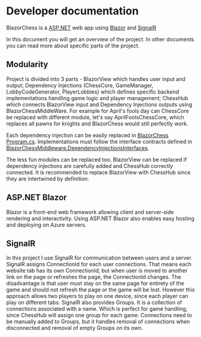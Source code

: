 # Developer documentation

BlazorChess is a [ASP.NET](https://dotnet.microsoft.com/en-us/apps/aspnet) web app using [Blazor](https://learn.microsoft.com/cs-cz/aspnet/core/blazor/) and [SignalR](https://dotnet.microsoft.com/en-us/apps/aspnet/signalr)

In this document you will get an overview of the project. In other documents you can read more about specific parts of the project.

## Modularity

Project is divided into 3 parts - BlazorView which handles user input and output; Dependency Injections (ChessCore, GameManager, LobbyCodeGenerator, PlayerLobbies) which defines specific backend implementations handling game logic and player management; ChessHub which connects BlazorView input and Dependency Injections outputs using BlazorChessMiddleWare. For example for April's fools day can ChessCore be replaced with different module, let's say AprilFoolsChessCore, which replaces all pawns for knights and BlazorChess would still perfectly work.

Each dependency injection can be easily replaced in [BlazorChess Program.cs](https://github.com/spiduso/BlazorChess/blob/main/BlazorChess/Program.cs). Implementations must follow the interface contracts defined in [BlazorChessMiddleware.DependencyInjectionsInterfaces](https://github.com/spiduso/BlazorChess/tree/main/BlazorChessMiddleware/DependencyInjectionsInterfaces).

The less fun modules can be replaced too. BlazorView can be replaced if dependency injections are carefully added and ChessHub correctly connected. It is recommended to replace BlazorView with ChessHub since they are intertwined by definition.

## ASP.NET Blazor

Blazor is a front-end web framework allowing client and server-side rendering and interactivity. Using ASP.NET Blazor also enables easy hosting and deploying on Azure servers.

## SignalR

In this project I use SignalR for communication between users and a server. SignalR assigns ConnectionId for each user connections. That means each website tab has its own ConnectionId, but when user is moved to another link on the page or refreshes the page, the ConnectionId changes. The disadvantage is that user must stay on the same page for entirety of the game and should not refresh the page or the game will be lost. However this approach allows two players to play on one device, since each player can play on different tabs. SignalR also provides Groups. It is a collection of connections associated with a name. Which is perfect for game handling, since ChessHub will assign one group for each game. Connections need to be manually added to Groups, but it handles removal of connections when disconnected and removal of empty Groups on its own.
